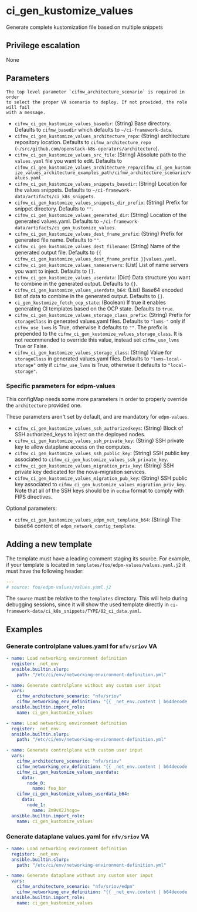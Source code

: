 # ci_gen_kustomize_values
Generate complete kustomization file based on multiple snippets

## Privilege escalation
None

## Parameters

```{warning}
The top level parameter `cifmw_architecture_scenario` is required in order
to select the proper VA scenario to deploy. If not provided, the role will fail
with a message.
```

* `cifmw_ci_gen_kustomize_values_basedir`: (String) Base directory.
  Defaults to `cifmw_basedir` which defaults to `~/ci-framework-data`.
* `cifmw_ci_gen_kustomize_values_architecture_repo`: (String) architecture repository location.
  Defaults to `cifmw_architecture_repo` (`~/src/github.com/openstack-k8s-operators/architecture`).
* `cifmw_ci_gen_kustomize_values_src_file`: (String) Absolute path to the `values.yaml` file you want to edit.
  Defaults to `cifmw_ci_gen_kustomize_values_architecture_repo/cifmw_ci_gen_kustomize_values_architecture_examples_path/cifmw_architecture_scenario/values.yaml`
* `cifmw_ci_gen_kustomize_values_snippets_basedir`: (String) Location for the values snippets.
  Defaults to `~/ci-framework-data/artifacts/ci_k8s_snippets`.
* `cifmw_ci_gen_kustomize_values_snippets_dir_prefix`: (String) Prefix for snippet directory. Defaults to `""`.
* `cifmw_ci_gen_kustomize_values_generated_dir`: (String) Location of the generated values.yaml.
  Defaults to `~/ci-framework-data/artifacts/ci_gen_kustomize_values`.
* `cifmw_ci_gen_kustomize_values_dest_fname_prefix`: (String) Prefix for generated file name. Defaults to `""`.
* `cifmw_ci_gen_kustomize_values_dest_filename`: (String) Name of the generated output file.
  Defaults to `{{ cifmw_ci_gen_kustomize_values_dest_fname_prefix }}values.yaml`.
* `cifmw_ci_gen_kustomize_values_nameservers`: (List) List of name servers you want to inject.
  Defaults to `[]`.
* `cifmw_ci_gen_kustomize_values_userdata`: (Dict) Data structure you want to combine in the generated output.
  Defaults to `{}`.
* `cifmw_ci_gen_kustomize_values_userdata_b64`: (List) Base64 encoded list of data to combine in the generated output.
  Defaults to `[]`.
* `ci_gen_kustomize_fetch_ocp_state`: (Boolean) If true it enables generating CI templates based on the OCP state. Defaults to `true`.
* `cifmw_ci_gen_kustomize_values_storage_class_prefix`: (String) Prefix for `storageClass` in generated values.yaml files. Defaults to `"lvms-"` only if `cifmw_use_lvms` is True, otherwise it defaults to `""`. The prefix is prepended to the `cifmw_ci_gen_kustomize_values_storage_class`. It is not recommended to override this value, instead set `cifmw_use_lvms` True or False.
* `cifmw_ci_gen_kustomize_values_storage_class`: (String) Value for `storageClass` in generated values.yaml files. Defaults to `"lvms-local-storage"` only if `cifmw_use_lvms` is True, otherwise it defaults to `"local-storage"`.

### Specific parameters for edpm-values
This configMap needs some more parameters in order to properly override the `architecture` provided one.

These parameters aren't set by default, and are mandatory for `edpm-values`.

* `cifmw_ci_gen_kustomize_values_ssh_authorizedkeys`: (String) Block of SSH authorized_keys to inject on the deployed nodes.
* `cifmw_ci_gen_kustomize_values_ssh_private_key`: (String) SSH private key to allow dataplane access on the computes.
* `cifmw_ci_gen_kustomize_values_ssh_public_key`: (String) SSH public key associated to `cifmw_ci_gen_kustomize_values_ssh_private_key`.
* `cifmw_ci_gen_kustomize_values_migration_priv_key`: (String) SSH private key dedicated for the nova-migration services.
* `cifmw_ci_gen_kustomize_values_migration_pub_key`: (String) SSH public key associated to `cifmw_ci_gen_kustomize_values_migration_priv_key`.
Note that all of the SSH keys should be in `ecdsa` format to comply with FIPS directives.

Optional parameters:

* `cifmw_ci_gen_kustomize_values_edpm_net_template_b64`: (String) The base64 content of `edpm_network_config_template`.

## Adding a new template

The template must have a leading comment staging its source. For example, if your template is located in
`templates/foo/edpm-values/values.yaml.j2` it must have the following header:

```YAML
---
# source: foo/edpm-values/values.yaml.j2
```

The `source` must be relative to the `templates` directory. This will help during debugging sessions, since it will show the used template
directly in `ci-framework-data/ci_k8s_snippets/TYPE/02_ci_data.yaml`.

## Examples

### Generate controlplane values.yaml for `nfv/sriov` VA

```YAML
- name: Load networking environment definition
  register: _net_env
  ansible.builtin.slurp:
    path: "/etc/ci/env/networking-environment-definition.yml"

- name: Generate controlplane without any custom user input
  vars:
    cifmw_architecture_scenario: "nfv/sriov"
    cifmw_networking_env_definition: "{{ _net_env.content | b64decode | from_yaml }}"
  ansible.builtin.import_role:
    name: ci_gen_kustomize_values
```

```YAML
- name: Load networking environment definition
  register: _net_env
  ansible.builtin.slurp:
    path: "/etc/ci/env/networking-environment-definition.yml"

- name: Generate controlplane with custom user input
  vars:
    cifmw_architecture_scenario: "nfv/sriov"
    cifmw_networking_env_definition: "{{ _net_env.content | b64decode | from_yaml }}"
    cifmw_ci_gen_kustomize_values_userdata:
      data:
        node_0:
          name: foo_bar
    cifmw_ci_gen_kustomize_values_userdata_b64:
      data:
        node_1:
          name: Zm9vX2Jhcgo=
  ansible.builtin.import_role:
    name: ci_gen_kustomize_values
```

### Generate dataplane values.yaml for `nfv/sriov` VA

```YAML
- name: Load networking environment definition
  register: _net_env
  ansible.builtin.slurp:
    path: "/etc/ci/env/networking-environment-definition.yml"

- name: Generate dataplane without any custom user input
  vars:
    cifmw_architecture_scenario: "nfv/sriov/edpm"
    cifmw_networking_env_definition: "{{ _net_env.content | b64decode | from_yaml }}"
  ansible.builtin.import_role:
    name: ci_gen_kustomize_values
```
